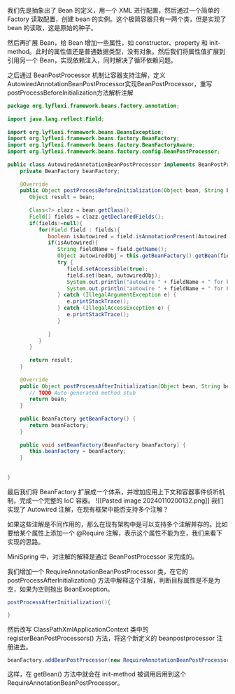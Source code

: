我们先是抽象出了 Bean 的定义，用一个 XML 进行配置，然后通过一个简单的 Factory 读取配置，创建 bean 的实例。这个极简容器只有一两个类，但是实现了 bean 的读取，这是原始的种子。

然后再扩展 Bean，给 Bean 增加一些属性，如 constructor、property 和 init-method。此时的属性值还是普通数据类型，没有对象。然后我们将属性值扩展到引用另一个 Bean，实现依赖注入，同时解决了循环依赖问题。

之后通过 BeanPostProcessor 机制让容器支持注解，定义AutowiredAnnotationBeanPostProcessor实现BeanPostProcessor，重写postProcessBeforeInitialization方法解析注解
```java
package org.lyflexi.framework.beans.factory.annotation;  
  
import java.lang.reflect.Field;  
  
import org.lyflexi.framework.beans.BeansException;  
import org.lyflexi.framework.beans.factory.BeanFactory;  
import org.lyflexi.framework.beans.factory.BeanFactoryAware;  
import org.lyflexi.framework.beans.factory.config.BeanPostProcessor;  
  
public class AutowiredAnnotationBeanPostProcessor implements BeanPostProcessor,BeanFactoryAware {  
    private BeanFactory beanFactory;  
      
    @Override  
    public Object postProcessBeforeInitialization(Object bean, String beanName) throws BeansException {  
       Object result = bean;  
         
       Class<?> clazz = bean.getClass();  
       Field[] fields = clazz.getDeclaredFields();  
       if(fields!=null){  
          for(Field field : fields){  
             boolean isAutowired = field.isAnnotationPresent(Autowired.class);  
             if(isAutowired){  
                String fieldName = field.getName();  
                Object autowiredObj = this.getBeanFactory().getBean(fieldName);  
                try {  
                   field.setAccessible(true);  
                   field.set(bean, autowiredObj);  
                   System.out.println("autowire " + fieldName + " for bean " + beanName);  
                   System.out.println("autowire " + fieldName + " for bean " + beanName + " : " + autowiredObj + " class : "+autowiredObj.getClass());  
                } catch (IllegalArgumentException e) {  
                   e.printStackTrace();  
                } catch (IllegalAccessException e) {  
                   e.printStackTrace();  
                }  
  
             }  
          }  
       }  
         
       return result;  
    }  
  
    @Override  
    public Object postProcessAfterInitialization(Object bean, String beanName) throws BeansException {  
       // TODO Auto-generated method stub  
       return bean;  
    }  
  
    public BeanFactory getBeanFactory() {  
       return beanFactory;  
    }  
  
    public void setBeanFactory(BeanFactory beanFactory) {  
       this.beanFactory = beanFactory;  
    }  
  
  
}
```
最后我们将 BeanFactory 扩展成一个体系，并增加应用上下文和容器事件侦听机制，完成一个完整的 IoC 容器。
![[Pasted image 20240110200132.png]]
我们实现了 Autowired 注解，在现有框架中能否支持多个注解？

如果这些注解是不同作用的，那么在现有架构中是可以支持多个注解并存的。比如要给某个属性上添加一个 @Require 注解，表示这个属性不能为空，我们来看下实现的思路。

MiniSpring 中，对注解的解释是通过 BeanPostProcessor 来完成的。

我们增加一个 RequireAnnotationBeanPostProcessor 类，在它的 postProcessAfterInitialization() 方法中解释这个注解，判断目标属性是不是为空，如果为空则抛出 BeanException。
```java
postProcessAfterInitialization(){

}
```
然后改写 ClassPathXmlApplicationContext 类中的 registerBeanPostProcessors() 方法，将这个新定义的 beanpostprocessor 注册进去。

```java
beanFactory.addBeanPostProcessor(new RequireAnnotationBeanPostProcessor());
```
这样，在 getBean() 方法中就会在 init-method 被调用后用到这个 RequireAnnotationBeanPostProcessor。